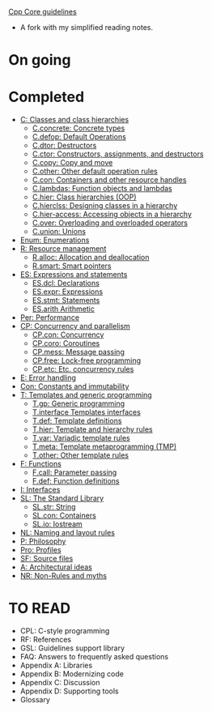 [Cpp Core guidelines](https://github.com/isocpp/CppCoreGuidelines/blob/master/CppCoreGuidelines.md)
- A fork with my simplified reading notes.

# On going


# Completed
- [C:          Classes and class hierarchies](C.md)
  - [C.concrete: Concrete types](C.concrete.md)
  - [C.defop:    Default Operations](C.defop.md)
  - [C.dtor:     Destructors](C.dtor.md)
  - [C.ctor:     Constructors, assignments, and destructors](C.ctor.md)
  - [C.copy:     Copy and move](C.copy.md)
  - [C.other:    Other default operation rules](C.other.md)
  - [C.con:      Containers and other resource handles](C.con.md)
  - [C.lambdas:  Function objects and lambdas](C.lambdas.md)
  - [C.hier:     Class hierarchies (OOP)](C.hier.md)
  - [C.hierclss: Designing classes in a hierarchy](C.hierclass.md)
  - [C.hier-access: Accessing objects in a hierarchy](C.hier.access.md)
  - [C.over:     Overloading and overloaded operators](C.over.md)
  - [C.union:    Unions](C.union.md)
- [Enum:       Enumerations](Enum.md)
- [R:          Resource management](R.md)
  - [R.alloc:    Allocation and deallocation](R.alloc.md)
  - [R.smart:    Smart pointers](R.smart.md)
- [ES:         Expressions and statements](ES.md)
  - [ES.dcl:     Declarations](ES.dcl.md)
  - [ES.expr: Expressions](ES.expr.md)
  - [ES.stmt:    Statements](ES.stmt.md)
  - [ES.arith    Arithmetic](ES.arith.md)
- [Per:        Performance](Per.md)
- [CP:         Concurrency and parallelism](CP.md)
  - [CP.con:     Concurrency](CP.con.md)
  - [CP.coro:    Coroutines](CP.coro.md)
  - [CP.mess:    Message passing](CP.mess.md)
  - [CP.free:    Lock-free programming](CP.free.md)
  - [CP.etc:     Etc. concurrency rules](CP.etc.md)
- [E:          Error handling](E.md)
- [Con:        Constants and immutability](CON.md)
- [T:          Templates and generic programming](T.md)
  - [T.gp: Generic programming](T.gp.md)
  - [T.interface Templates interfaces](T.interface.md)
  - [T.def: Template definitions](T.def.md)
  - [T.hier: Template and hierarchy rules](T.hire.md)
  - [T.var: Variadic template rules](T.md#tvar-variadic-template-rules)
  - [T.meta: Template metaprogramming (TMP)](T.meta.md)
  - [T.other: Other template rules](T.other.md)
- [F:          Functions](F.md)
  - [F.call:     Parameter passing](F.call.md)
  - [F.def:      Function definitions](F.def.md)
- [I:          Interfaces](I.md)
- [SL:         The Standard Library](SL.md)
  - [SL.str:     String](SL.str.md)
  - [SL.con:     Containers](SL.con.md)
  - [SL.io:      Iostream](SL.io.md)
- [NL:         Naming and layout rules](NL.md)
- [P:          Philosophy](P.md)
- [Pro:        Profiles](Pro.md)
- [SF:         Source files](SF.md)
- [A:          Architectural ideas](A.md)
- [NR:         Non-Rules and myths](NR.md)
# TO READ
- CPL: C-style programming
- RF: References
- GSL: Guidelines support library
- FAQ: Answers to frequently asked questions
- Appendix A: Libraries
- Appendix B: Modernizing code
- Appendix C: Discussion
- Appendix D: Supporting tools
- Glossary
